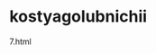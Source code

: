 # kostyagolubnichii
7.html
<!DOCTYPE html>
<html>
<head>
        <meta charset="uft-8">
        <title>Завдання 7</title>
        <link rel="stylesheet" href="style.css">
        <style type="text/css">
</head>
<body>
        <header>

        </header>
                <h1>Цікава інформація про Кременчук(Міський сад)</h1>
                <a href="index.html"> <h2>Перша сторінка </h2></a>
        <section>
                <h3>У 1765 році місто стає центром Новоросійської губернії. З 1783 року — тимчасово є центром Катеринославського намісництва, поки будується Катеринослав (нині Дніпро)[2]. Генерал-губернатором намісництва був Григорій Потьомкін, фаворит імператриці, який проживав у Кременчуці.

У 1770 році за вказівкою Потьомкіна на околиці Кременчука облаштовується фруктовий сад. У 1783 році Вільям Гульд (англ. William Gould) приступає до створення на базі саду і діброви одного з кращих ландшафтних парків Малоросії. Гульд був відомим садовим майстром, запрошеним Потьомкіним до Росії з Великої Британії. Майстер також брав участь у створенні Олександрівського і Таврійського садів у Петербурзі, а також англійського парку в Петергофі[3]. На плані Кременчука 1784 року зображено прямокутний партикулярний регулярно розпланований сад. Центральна алея, що йде із заходу на схід, перетинається у трьох місцях діагональними алеями. З півдня примикає діброва з озером, до якого веде одна з бічних алей. На території діброви також розташована сітка з стежок[4].

У 1787 році імператриця Катерина II у рамках подорожі до Криму двічі відвідує Кременчук. До її приїзду в місті завершується облаштування саду. Створюється озеро кільцеподібної форми, обкладене білим мармуром, будуються містки та альтанки. Саджанці яблунь, груш та інших плодових дерев привозяться з Криму, Кавказу та з-за кордону. У саду зводять для Катерини дерев'яний шляховий палац за проектом Івана Старова, відомого зодчого з Санкт-Петербурга[5], творця Таврійського палацу. Покої розписує Володимир Боровиковський, художник родом з Миргорода. Боровиковський створює дві картини: на одній з них зображений Петро I у вигляді землероба Та Катерина II, яка засіває поле, а на іншій — імператриця у вигляді Мінерви в оточенні мудреців Стародавньої Греції. Під час візиту Катерина II відзначає роботу художника і запрошує його до Петербурга, де він з часом набуває славу відомого портретиста
                </h3>
                <a href="https://uk.wikipedia.org/wiki/%D0%9C%D1%96%D1%81%D1%8C%D0%BA%D0%B8%D0%B9_%D1%81%D0%B0%D0%B4_(%D0%9A%D1%80%D0%B5%D0%BC%D0%B5%D0%BD%D1%87%D1%83%D0%BA)"> <h4>Звідки бролася інформація</h4>
</section>
        <footer>
                <h5>&#kostyagolybnichii</h5>
        </footer>
</body>
</html>

